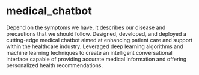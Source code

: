 # medical_chatbot
Depend on the symptoms we have, it describes our disease and precautions that we should follow.
Designed, developed, and deployed a cutting-edge medical chatbot aimed at enhancing patient care and support within the healthcare industry. Leveraged deep learning algorithms and machine learning techniques to create an intelligent conversational interface capable of providing accurate medical information and offering personalized health recommendations.

